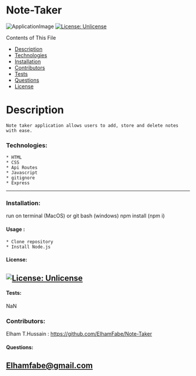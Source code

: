 # Note-Taker

![ApplicationImage](Assets/img/photo.png)
  [![License: Unlicense](https://img.shields.io/badge/license-Unlicense-blue.svg)](http://unlicense.org/)

  Contents of This File
  * [Description](#description)
  * [Technologies](#technologies)
  * [Installation](#installation)
  * [Contributors](#contributors)
  * [Tests](#tests)
  * [Questions](#questions)
  * [License](#license)

  # Description 
    Note taker application allows users to add, store and delete notes with ease. 

  ### Technologies:

    * HTML
    * CSS
    * Api Routes
    * Javascript
    * gitignore
    * Express

 ---

  ### Installation:

  run on terminal (MacOS) or git bash (windows) npm install (npm i)

  #### Usage :

    * Clone repository  
    * Install Node.js


 #### License:
  [![License: Unlicense](https://img.shields.io/badge/license-Unlicense-blue.svg)](http://unlicense.org/)
  ---

  #### Tests:
  NaN

  ### Contributors:
  Elham T.Hussain : https://github.com/ElhamFabe/Note-Taker

  #### Questions:
  Elhamfabe@gmail.com
 ---

  
